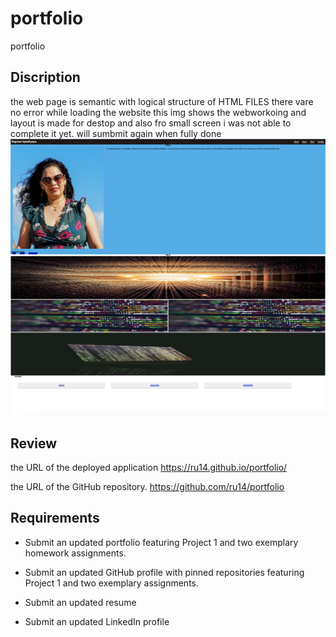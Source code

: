 # portfolio
portfolio
## Discription
the web page is semantic with logical structure of HTML FILES
there vare  no error while loading the website
this img shows the webworkoing and layout is made for destop and also fro small screen
i was not able to complete it yet. will sumbmit again when fully done
![Screenshot](./assets/portfolio-screenshot.png)

## Review

the URL of the deployed application
https://ru14.github.io/portfolio/

the URL of the GitHub repository.
https://github.com/ru14/portfolio

## Requirements

* Submit an updated portfolio featuring Project 1 and two exemplary homework assignments.

* Submit an updated GitHub profile with pinned repositories featuring Project 1 and two exemplary assignments.

* Submit an updated resume

* Submit an updated LinkedIn profile

